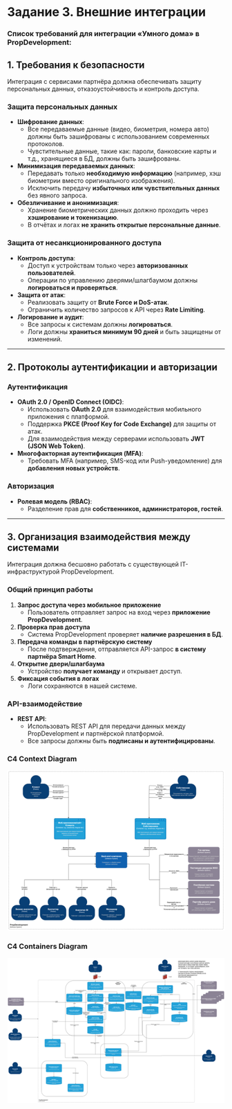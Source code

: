 # Задание 3. Внешние интеграции

### Список требований для интеграции «Умного дома» в PropDevelopment:

## 1. Требования к безопасности

Интеграция с сервисами партнёра должна обеспечивать защиту персональных данных, отказоустойчивость и контроль доступа.

### **Защита персональных данных**

- **Шифрование данных**:
  - Все передаваемые данные (видео, биометрия, номера авто) должны быть зашифрованы с использованием современных протоколов.
  - Чувстительные данные, такие как: пароли, банковские карты и т.д., хранящиеся в БД, должны быть зашифрованы.
- **Минимизация передаваемых данных**:
  - Передавать только **необходимую информацию** (например, хэш биометрии вместо оригинального изображения).
  - Исключить передачу **избыточных или чувствительных данных** без явного запроса.
- **Обезличивание и анонимизация**:
  - Хранение биометрических данных должно проходить через **хэширование и токенизацию**.
  - В отчётах и логах **не хранить открытые персональные данные**.

### **Защита от несанкционированного доступа**

- **Контроль доступа**:
  - Доступ к устройствам только через **авторизованных пользователей**.
  - Операции по управлению дверями/шлагбаумом должны **логироваться и проверяться**.
- **Защита от атак**:
  - Реализовать защиту от **Brute Force и DoS-атак**.
  - Ограничить количество запросов к API через **Rate Limiting**.
- **Логирование и аудит**:
  - Все запросы к системам должны **логироваться**.
  - Логи должны **храниться минимум 90 дней** и быть защищены от изменений.

______________________________________________________________________

## 2. Протоколы аутентификации и авторизации

### **Аутентификация**

- **OAuth 2.0 / OpenID Connect (OIDC)**:
  - Использовать **OAuth 2.0** для взаимодействия мобильного приложения с платформой.
  - Поддержка **PKCE (Proof Key for Code Exchange)** для защиты от атак.
  - Для взаимодействия между серверами использовать **JWT (JSON Web Token)**.
- **Многофакторная аутентификация (MFA)**:
  - Требовать MFA (например, SMS-код или Push-уведомление) для **добавления новых устройств**.

### **Авторизация**

- **Ролевая модель (RBAC)**:
  - Разделение прав для **собственников, администраторов, гостей**.

______________________________________________________________________

## 3. Организация взаимодействия между системами

Интеграция должна бесшовно работать с существующей IT-инфраструктурой PropDevelopment.

### **Общий принцип работы**

1. **Запрос доступа через мобильное приложение**
   - Пользователь отправляет запрос на вход через **приложение PropDevelopment**.
1. **Проверка прав доступа**
   - Система PropDevelopment проверяет **наличие разрешения в БД**.
1. **Передача команды в партнёрскую систему**
   - После подтверждения, отправляется API-запрос **в систему партнёра Smart Home**.
1. **Открытие двери/шлагбаума**
   - Устройство **получает команду** и открывает доступ.
1. **Фиксация события в логах**
   - Логи сохраняются в нашей системе.

### **API-взаимодействие**

- **REST API**:
  - Использовать REST API для передачи данных между PropDevelopment и партнёрской платформой.
  - Все запросы должны быть **подписаны и аутентифицированы**.

### С4 Context Diagram

![C4_context.drawio.svg](C4_context.drawio.svg)

### С4 Containers Diagram

![C4_containers.drawio.svg](C4_containers.drawio.svg)
